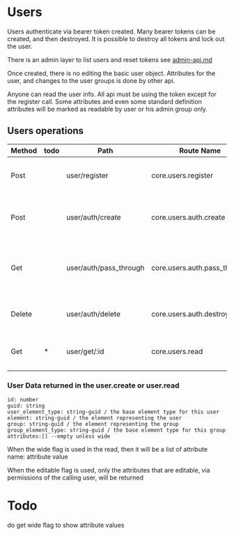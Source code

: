 # Users



Users authenticate via bearer token created. Many bearer tokens can be created, and then destroyed. It is possible to destroy all tokens and lock out the user.


There is an admin layer to list users and reset tokens see [admin-api.md](user-admin-tasks.md)

Once created, there is no editing the basic user object. Attributes for the user, and changes to the user groups is done by other api.

Anyone can read the user info. All api must be using the token except for the register call.
Some attributes and even some standard definition attributes will be marked as readable by user or his admin group only.

## Users operations

| Method | todo | Path                   | Route Name                   | Description                                         | Args                                  | Notes                             |
|--------|------|------------------------|------------------------------|-----------------------------------------------------|---------------------------------------|-----------------------------------|
| Post   |      | user/register          | core.users.register          | Makes a new user                                    | username (must be unique)             | returns a bearer token            |
| Post   |      | user/auth/create       | core.users.auth.create       | makes a new bearer token for the authenticated user | optional pass through data to store   |                                   |
| Get    |      | user/auth/pass_through | core.users.auth.pass_through | gets associated data in the token                   |                                       | uses the log in token to get data |
| Delete |      | user/auth/delete       | core.users.auth.destroy      | Deletes the token being used in this call           |                                       | cannot delete last token          |
| Get    | *    | user/get/:id           | core.users.read              | Shows the user information                          | optional wide flag to show attributes |                                   |

### User Data returned in the user.create or user.read

    id: number
    guid: string 
    user_element_type: string-guid / the base element type for this user
    element: string-guid / the element representing the user
    group: string-guid / the element representing the group
    group_element_type: string-guid / the base element type for this group
    attributes:[] --empty unless wide

When the wide flag is used in the read, then it will be a list of attribute name: attribute value

When the editable flag is used, only the attributes that are editable, via permissions of the calling user, will be returned

# Todo

do get wide flag to show attribute values 
